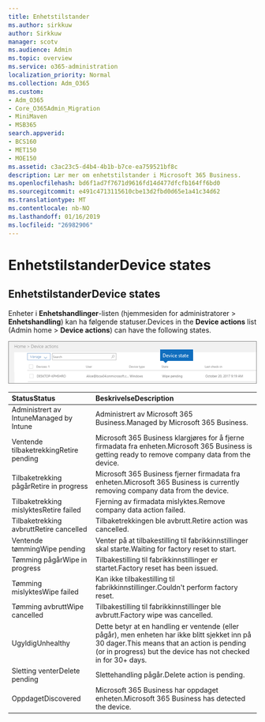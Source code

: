 ```yaml
---
title: Enhetstilstander
ms.author: sirkkuw
author: Sirkkuw
manager: scotv
ms.audience: Admin
ms.topic: overview
ms.service: o365-administration
localization_priority: Normal
ms.collection: Adm_O365
ms.custom:
- Adm_O365
- Core_O365Admin_Migration
- MiniMaven
- MSB365
search.appverid:
- BCS160
- MET150
- MOE150
ms.assetid: c3ac23c5-d4b4-4b1b-b7ce-ea759521bf8c
description: Lær mer om enhetstilstander i Microsoft 365 Business.
ms.openlocfilehash: bd6f1ad7f7671d9616fd14d477dfcfb164ff6bd0
ms.sourcegitcommit: e491c4713115610cbe13d2fbd0d65e1a41c34d62
ms.translationtype: MT
ms.contentlocale: nb-NO
ms.lasthandoff: 01/16/2019
ms.locfileid: "26982906"
---
```

# <a name="device-states"></a><span data-ttu-id="7e20c-103">Enhetstilstander</span><span class="sxs-lookup"><span data-stu-id="7e20c-103">Device states</span></span>

## <a name="device-states"></a><span data-ttu-id="7e20c-104">Enhetstilstander</span><span class="sxs-lookup"><span data-stu-id="7e20c-104">Device states</span></span>

<span data-ttu-id="7e20c-105">Enheter i **Enhetshandlinger**-listen (hjemmesiden for administratorer \> **Enhetshandling**) kan ha følgende statuser.</span><span class="sxs-lookup"><span data-stu-id="7e20c-105">Devices in the **Device actions** list (Admin home \> **Device actions**) can have the following states.</span></span>
  
![In the Device actions list, you can see the Devices states.](media/a621c47e-45d9-4e1a-beb9-c03254d40c1d.png)
  
|<span data-ttu-id="7e20c-107">**Status**</span><span class="sxs-lookup"><span data-stu-id="7e20c-107">**Status**</span></span>|<span data-ttu-id="7e20c-108">**Beskrivelse**</span><span class="sxs-lookup"><span data-stu-id="7e20c-108">**Description**</span></span>|
|:-----|:-----|
|<span data-ttu-id="7e20c-109">Administrert av Intune</span><span class="sxs-lookup"><span data-stu-id="7e20c-109">Managed by Intune</span></span>  <br/> |<span data-ttu-id="7e20c-110">Administrert av Microsoft 365 Business.</span><span class="sxs-lookup"><span data-stu-id="7e20c-110">Managed by Microsoft 365 Business.</span></span>  <br/> |
|<span data-ttu-id="7e20c-111">Ventende tilbaketrekking</span><span class="sxs-lookup"><span data-stu-id="7e20c-111">Retire pending</span></span>  <br/> |<span data-ttu-id="7e20c-112">Microsoft 365 Business klargjøres for å fjerne firmadata fra enheten.</span><span class="sxs-lookup"><span data-stu-id="7e20c-112">Microsoft 365 Business is getting ready to remove company data from the device.</span></span>  <br/> |
|<span data-ttu-id="7e20c-113">Tilbaketrekking pågår</span><span class="sxs-lookup"><span data-stu-id="7e20c-113">Retire in progress</span></span>  <br/> |<span data-ttu-id="7e20c-114">Microsoft 365 Business fjerner firmadata fra enheten.</span><span class="sxs-lookup"><span data-stu-id="7e20c-114">Microsoft 365 Business is currently removing company data from the device.</span></span>  <br/> |
|<span data-ttu-id="7e20c-115">Tilbaketrekking mislyktes</span><span class="sxs-lookup"><span data-stu-id="7e20c-115">Retire failed</span></span>  <br/> | <span data-ttu-id="7e20c-116">Fjerning av firmadata mislyktes.</span><span class="sxs-lookup"><span data-stu-id="7e20c-116">Remove company data action failed.</span></span>  <br/> |
|<span data-ttu-id="7e20c-117">Tilbaketrekking avbrutt</span><span class="sxs-lookup"><span data-stu-id="7e20c-117">Retire cancelled</span></span>  <br/> |<span data-ttu-id="7e20c-118">Tilbaketrekkingen ble avbrutt.</span><span class="sxs-lookup"><span data-stu-id="7e20c-118">Retire action was cancelled.</span></span>  <br/> |
|<span data-ttu-id="7e20c-119">Ventende tømming</span><span class="sxs-lookup"><span data-stu-id="7e20c-119">Wipe pending</span></span>  <br/> |<span data-ttu-id="7e20c-120">Venter på at tilbakestilling til fabrikkinnstillinger skal starte.</span><span class="sxs-lookup"><span data-stu-id="7e20c-120">Waiting for factory reset to start.</span></span>  <br/> |
|<span data-ttu-id="7e20c-121">Tømming pågår</span><span class="sxs-lookup"><span data-stu-id="7e20c-121">Wipe in progress</span></span>  <br/> |<span data-ttu-id="7e20c-122">Tilbakestilling til fabrikkinnstillinger er startet.</span><span class="sxs-lookup"><span data-stu-id="7e20c-122">Factory reset has been issued.</span></span>  <br/> |
|<span data-ttu-id="7e20c-123">Tømming mislyktes</span><span class="sxs-lookup"><span data-stu-id="7e20c-123">Wipe failed</span></span>  <br/> |<span data-ttu-id="7e20c-124">Kan ikke tilbakestilling til fabrikkinnstillinger.</span><span class="sxs-lookup"><span data-stu-id="7e20c-124">Couldn't perform factory reset.</span></span>  <br/> |
|<span data-ttu-id="7e20c-125">Tømming avbrutt</span><span class="sxs-lookup"><span data-stu-id="7e20c-125">Wipe cancelled</span></span>  <br/> |<span data-ttu-id="7e20c-126">Tilbakestilling til fabrikkinnstillinger ble avbrutt.</span><span class="sxs-lookup"><span data-stu-id="7e20c-126">Factory wipe was cancelled.</span></span>  <br/> |
|<span data-ttu-id="7e20c-127">Ugyldig</span><span class="sxs-lookup"><span data-stu-id="7e20c-127">Unhealthy</span></span>  <br/> |<span data-ttu-id="7e20c-128">Dette betyr at en handling er ventende (eller pågår), men enheten har ikke blitt sjekket inn på 30 dager.</span><span class="sxs-lookup"><span data-stu-id="7e20c-128">This means that an action is pending (or in progress) but the device has not checked in for 30+ days.</span></span>  <br/> |
|<span data-ttu-id="7e20c-129">Sletting venter</span><span class="sxs-lookup"><span data-stu-id="7e20c-129">Delete pending</span></span>  <br/> |<span data-ttu-id="7e20c-130">Slettehandling pågår.</span><span class="sxs-lookup"><span data-stu-id="7e20c-130">Delete action is pending.</span></span>  <br/> |
|<span data-ttu-id="7e20c-131">Oppdaget</span><span class="sxs-lookup"><span data-stu-id="7e20c-131">Discovered</span></span>  <br/> |<span data-ttu-id="7e20c-132">Microsoft 365 Business har oppdaget enheten.</span><span class="sxs-lookup"><span data-stu-id="7e20c-132">Microsoft 365 Business has detected the device.</span></span>  <br/> |
   
